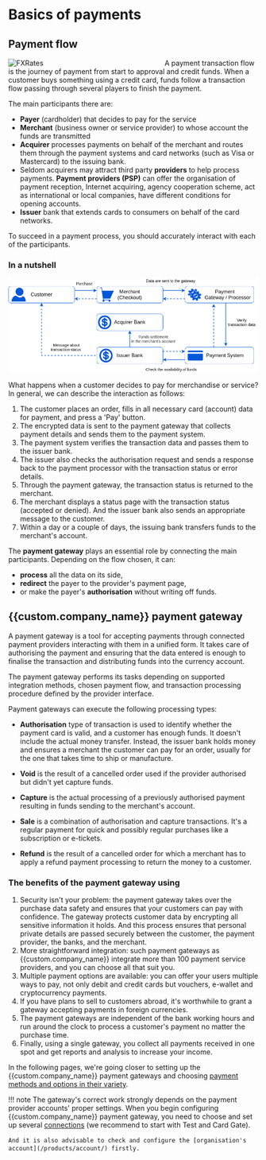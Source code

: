 # Basics of payments

## Payment flow

<img src="/products/payment-gateway/images/facilitatorvsaggregator.jpg" alt="FXRates" style="width: 300px; float: left; padding-right: 15px;">

A payment transaction flow is the journey of payment from start to approval and credit funds. When a customer buys something using a credit card, funds follow a transaction flow passing through several players to finish the payment.

The main participants there are:

* **Payer** (cardholder) that decides to pay for the service
* **Merchant** (business owner or service provider) to whose account the funds are transmitted
* **Acquirer** processes payments on behalf of the merchant and routes them through the payment systems and card networks (such as Visa or Mastercard) to the issuing bank.
* Seldom acquirers may attract third party **providers** to help process payments. **Payment providers (PSP)** can offer the organisation of payment reception, Internet acquiring, agency cooperation scheme, act as international or local companies, have different conditions for opening accounts.
* **Issuer** bank that extends cards to consumers on behalf of the card networks.

To succeed in a payment process, you should accurately interact with each of the participants.

### In a nutshell

![Payment Flow overview](images/payment-process.png)

What happens when a customer decides to pay for merchandise or service? In general, we can describe the interaction as follows:

1. The customer places an order, fills in all necessary card (account) data for payment, and press a 'Pay' button.
2. The encrypted data is sent to the payment gateway that collects payment details and sends them to the payment system.
3. The payment system verifies the transaction data and passes them to the issuer bank.
4. The issuer also checks the authorisation request and sends a response back to the payment processor with the transaction status or error details.
5. Through the payment gateway, the transaction status is returned to the merchant.
6. The merchant displays a status page with the transaction status (accepted or denied). And the issuer bank also sends an appropriate message to the customer.
7. Within a day or a couple of days, the issuing bank transfers funds to the merchant's account.

The **payment gateway** plays an essential role by connecting the main participants. Depending on the flow chosen, it can:

* **process** all the data on its side,
* **redirect** the payer to the provider's  payment page,
* or make the payer's **authorisation** without writing off funds.

## {{custom.company_name}} payment gateway

A payment gateway is a tool for accepting payments through connected payment providers interacting with them in a unified form. It takes care of authorising the payment and ensuring that the data entered is enough to finalise the transaction and distributing funds into the currency account.

The payment gateway performs its tasks depending on supported integration methods, chosen payment flow, and transaction processing procedure defined by the provider interface.

Payment gateways can execute the following processing types:

* **Authorisation** type of transaction is used to identify whether the payment card is valid, and a customer has enough funds. It doesn't include the actual money transfer. Instead, the issuer bank holds money and ensures a merchant the customer can pay for an order, usually for the one that takes time to ship or manufacture.

* **Void** is the result of a cancelled order used if the provider authorised but didn't yet capture funds.

* **Capture** is the actual processing of a previously authorised payment resulting in funds sending to the merchant's account.

* **Sale** is a combination of authorisation and capture transactions. It's a regular payment for quick and possibly regular purchases like a subscription or e-tickets.

* **Refund** is the result of a cancelled order for which a merchant has to apply a refund payment processing to return the money to a customer.

### The benefits of the payment gateway using

1. Security isn't your problem: the payment gateway takes over the purchase data safety and ensures that your customers can pay with confidence. The gateway protects customer data by encrypting all sensitive information it holds. And this process ensures that personal private details are passed securely between the customer, the payment provider, the banks, and the merchant.
2. More straightforward integration: such payment gateways as {{custom.company_name}} integrate more than 100 payment service providers, and you can choose all that suit you.
3. Multiple payment options are available: you can offer your users multiple ways to pay, not only debit and credit cards but vouchers, e-wallet and cryptocurrency payments.
4. If you have plans to sell to customers abroad, it's worthwhile to grant a gateway accepting payments in foreign currencies.
5. The payment gateways are independent of the bank working hours and run around the clock to process a customer's payment no matter the purchase time.
6. Finally, using a single gateway, you collect all payments received in one spot and get reports and analysis to increase your income.

In the following pages, we're going closer to setting up the {{custom.company_name}} payment gateways and choosing [payment methods and options in their variety](methods-n-options).

!!! note
    The gateway's correct work strongly depends on the payment provider accounts' proper settings. When you begin configuring {{custom.company_name}} payment gateway, you need to choose and set up several [connections](/connectors/) (we recommend to start with Test and Card Gate).

    And it is also advisable to check and configure the [organisation's account](/products/account/) firstly.
